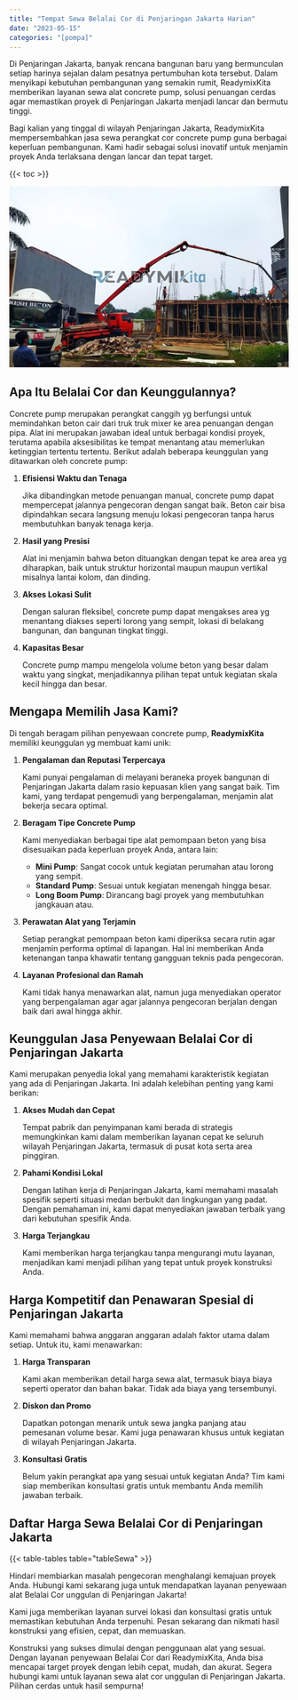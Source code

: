 ```yaml
---
title: "Tempat Sewa Belalai Cor di Penjaringan Jakarta Harian"
date: "2023-05-15"
categories: "[pompa]"
---
```


Di Penjaringan Jakarta, banyak rencana bangunan baru yang bermunculan setiap harinya sejalan dalam pesatnya pertumbuhan kota tersebut. Dalam menyikapi kebutuhan pembangunan yang semakin rumit, ReadymixKita memberikan layanan sewa alat concrete pump, solusi penuangan cerdas agar memastikan proyek di Penjaringan Jakarta menjadi lancar dan bermutu tinggi.

Bagi kalian yang tinggal di wilayah Penjaringan Jakarta, ReadymixKita mempersembahkan jasa sewa perangkat cor concrete pump guna berbagai keperluan pembangunan. Kami hadir sebagai solusi inovatif untuk menjamin proyek Anda terlaksana dengan lancar dan tepat target.

{{< toc >}}

![Tempat Sewa Belalai Cor di Penjaringan Jakarta Harian](/images/pompa/sewa-pompa-16.jpg)

## Apa Itu Belalai Cor dan Keunggulannya?

Concrete pump merupakan perangkat canggih yg berfungsi untuk memindahkan beton cair dari truk truk mixer ke area penuangan dengan pipa. Alat ini merupakan jawaban ideal untuk berbagai kondisi proyek, terutama apabila aksesibilitas ke tempat menantang atau memerlukan ketinggian tertentu tertentu. Berikut adalah beberapa keunggulan yang ditawarkan oleh concrete pump:

1. **Efisiensi Waktu dan Tenaga**

   Jika dibandingkan metode penuangan manual, concrete pump dapat mempercepat jalannya pengecoran dengan sangat baik. Beton cair bisa dipindahkan secara langsung menuju lokasi pengecoran tanpa harus membutuhkan banyak tenaga kerja.

2. **Hasil yang Presisi**

   Alat ini menjamin bahwa beton dituangkan dengan tepat ke area area yg diharapkan, baik untuk struktur horizontal maupun maupun vertikal misalnya lantai kolom, dan dinding.

3. **Akses Lokasi Sulit**

   Dengan saluran fleksibel, concrete pump dapat mengakses area yg menantang diakses seperti lorong yang sempit, lokasi di belakang bangunan, dan bangunan tingkat tinggi.

4. **Kapasitas Besar**

   Concrete pump mampu mengelola volume beton yang besar dalam waktu yang singkat, menjadikannya pilihan tepat untuk kegiatan skala kecil hingga dan besar.

## Mengapa Memilih Jasa Kami?

Di tengah beragam pilihan penyewaan concrete pump, **ReadymixKita** memiliki keunggulan yg membuat kami unik:

1. **Pengalaman dan Reputasi Terpercaya**

   Kami punyai pengalaman di melayani beraneka proyek bangunan di Penjaringan Jakarta dalam rasio kepuasan klien yang sangat baik. Tim kami, yang terdapat pengemudi yang berpengalaman, menjamin alat bekerja secara optimal.

2. **Beragam Tipe Concrete Pump**

   Kami menyediakan berbagai tipe alat pemompaan beton yang bisa disesuaikan pada keperluan proyek Anda, antara lain:
   - **Mini Pump**: Sangat cocok untuk kegiatan perumahan atau lorong yang sempit.
   - **Standard Pump**: Sesuai untuk kegiatan menengah hingga besar.
   - **Long Boom Pump**: Dirancang bagi proyek yang membutuhkan jangkauan atau.

3. **Perawatan Alat yang Terjamin**

   Setiap perangkat pemompaan beton kami diperiksa secara rutin agar menjamin performa optimal di lapangan. Hal ini memberikan Anda ketenangan tanpa khawatir tentang gangguan teknis pada pengecoran.

4. **Layanan Profesional dan Ramah**

   Kami tidak hanya menawarkan alat, namun juga menyediakan operator yang berpengalaman agar agar jalannya pengecoran berjalan dengan baik dari awal hingga akhir.

## Keunggulan Jasa Penyewaan Belalai Cor di Penjaringan Jakarta

Kami merupakan penyedia lokal yang memahami karakteristik kegiatan yang ada di Penjaringan Jakarta. Ini adalah kelebihan penting yang kami berikan:

1. **Akses Mudah dan Cepat**

   Tempat pabrik dan penyimpanan kami berada di strategis memungkinkan kami dalam memberikan layanan cepat ke seluruh wilayah Penjaringan Jakarta, termasuk di pusat kota serta area pinggiran.

2. **Pahami Kondisi Lokal**

   Dengan latihan kerja di Penjaringan Jakarta, kami memahami masalah spesifik seperti situasi medan berbukit dan lingkungan yang padat. Dengan pemahaman ini, kami dapat menyediakan jawaban terbaik yang dari kebutuhan spesifik Anda.

3. **Harga Terjangkau**

   Kami memberikan harga terjangkau tanpa mengurangi mutu layanan, menjadikan kami menjadi pilihan yang tepat untuk proyek konstruksi Anda.

## Harga Kompetitif dan Penawaran Spesial di Penjaringan Jakarta

Kami memahami bahwa anggaran anggaran adalah faktor utama dalam setiap. Untuk itu, kami menawarkan:

1. **Harga Transparan**

   Kami akan memberikan detail harga sewa alat, termasuk biaya biaya seperti operator dan bahan bakar. Tidak ada biaya yang tersembunyi.

2. **Diskon dan Promo**

   Dapatkan potongan menarik untuk sewa jangka panjang atau pemesanan volume besar. Kami juga penawaran khusus untuk kegiatan di wilayah Penjaringan Jakarta.

3. **Konsultasi Gratis**

   Belum yakin perangkat apa yang sesuai untuk kegiatan Anda? Tim kami siap memberikan konsultasi gratis untuk membantu Anda memilih jawaban terbaik.

## Daftar Harga Sewa Belalai Cor di Penjaringan Jakarta

{{< table-tables table="tableSewa" >}}

Hindari membiarkan masalah pengecoran menghalangi kemajuan proyek Anda. Hubungi kami sekarang juga untuk mendapatkan layanan penyewaan alat Belalai Cor unggulan di Penjaringan Jakarta!

Kami juga memberikan layanan survei lokasi dan konsultasi gratis untuk memastikan kebutuhan Anda terpenuhi. Pesan sekarang dan nikmati hasil konstruksi yang efisien, cepat, dan memuaskan.

Konstruksi yang sukses dimulai dengan penggunaan alat yang sesuai. Dengan layanan penyewaan Belalai Cor dari ReadymixKita, Anda bisa mencapai target proyek dengan lebih cepat, mudah, dan akurat. Segera hubungi kami untuk layanan sewa alat cor unggulan di Penjaringan Jakarta. Pilihan cerdas untuk hasil sempurna!